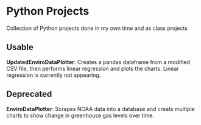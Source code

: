 # Python Projects
Collection of Python projects done in my own time and as class projects

## Usable
**UpdatedEnviroDataPlotter**: Creates a pandas dataframe from a modified CSV file, then performs linear regression and plots the charts. Linear regression is currently not appearing.

## Deprecated 
**EnviroDataPlotter**: Scrapes NOAA data into a database and creats multiple charts to show change in greenhouse gas levels over time.